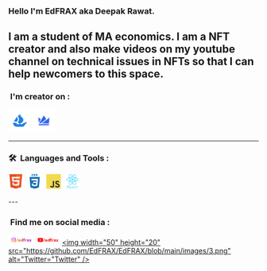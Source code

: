 
### Hello I'm EdFRAX aka Deepak Rawat.
I am a student of MA economics.
I am a NFT creator and also make videos on my youtube channel on technical issues in NFTs so that I can help newcomers to this space.
---
### &nbsp;I'm creator on :

[<img width="45" height="45" src="https://github.com/EdFRAX/EdFRAX/blob/main/icons/opensea.svg" alt="OpenSea" name="OpenSea" />](https://opensea.io/edfrax)
[<img width="45" height="45" src="https://github.com/EdFRAX/EdFRAX/blob/main/icons/wazirx.svg" alt="WazirXNFT" name="WazirXNFT" />](https://nft.wazirx.org/EdFRAX)

---
### 🛠 &nbsp;Languages and Tools :

<p>
<img src="https://github.com/EdFRAX/EdFRAX/blob/main/icons/html.svg" title="HTML5" alt="HTML" width="30" height="30"/>&nbsp;
<img src="https://github.com/EdFRAX/EdFRAX/blob/main/icons/css.svg"  title="CSS3" alt="CSS" width="30" height="30"/>&nbsp;
<img src="https://github.com/EdFRAX/EdFRAX/blob/main/icons/javascript.svg" title="JavaScript" alt="JavaScript" width="30" height="30"/>&nbsp;
<img src="https://github.com/EdFRAX/EdFRAX/blob/main/icons/react.svg" title="React" alt="React" width="30" height="30"/>&nbsp;
</p>
---

### &nbsp;Find me on social media :

[<img width="50" height="20" src="https://github.com/EdFRAX/EdFRAX/blob/main/images/1.png" alt="Instagram" name="Instagram" />](https://instagram.com/edfrax)
[<img width="50" height="20" src="https://github.com/EdFRAX/EdFRAX/blob/main/images/2.png" alt="YouTube" name="YouTube" />](https://www.youtube.com/edfrax)
[<img width="50" height="20" src="https://github.com/EdFRAX/EdFRAX/blob/main/images/3.png" alt="Twitter="Twitter" />](https://twitter.com/edfrax)
